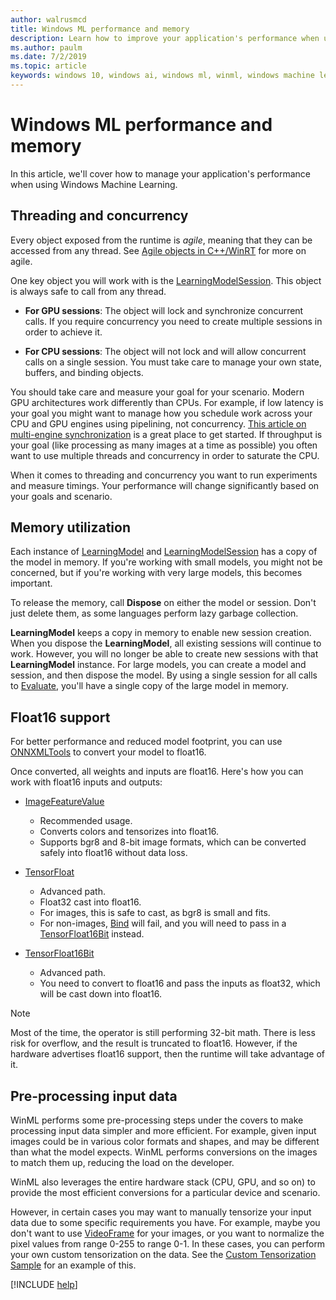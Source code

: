 ```yaml
---
author: walrusmcd
title: Windows ML performance and memory
description: Learn how to improve your application's performance when using Windows ML.
ms.author: paulm
ms.date: 7/2/2019
ms.topic: article
keywords: windows 10, windows ai, windows ml, winml, windows machine learning
---
```


# Windows ML performance and memory

In this article, we'll cover how to manage your application's performance when using Windows Machine Learning.

## Threading and concurrency

Every object exposed from the runtime is *agile*, meaning that they can be accessed from any thread. See [Agile objects in C++/WinRT](/windows/uwp/cpp-and-winrt-apis/agile-objects) for more on agile.

One key object you will work with is the [LearningModelSession](/uwp/api/windows.ai.machinelearning.learningmodelsession).  This object is always safe to call from any thread.

* **For GPU sessions**: The object will lock and synchronize concurrent calls.  If you require concurrency you need to create multiple sessions in order to achieve it.

* **For CPU sessions**: The object will not lock and will allow concurrent calls on a single session. You must take care to manage your own state, buffers, and binding objects.

You should take care and measure your goal for your scenario. Modern GPU architectures work differently than CPUs. For example, if low latency is your goal you might want to manage how you schedule work across your CPU and GPU engines using pipelining, not concurrency. [This article on multi-engine synchronization](/windows/desktop/direct3d12/user-mode-heap-synchronization) is a great place to get started. If throughput is your goal (like processing as many images at a time as possible) you often want to use multiple threads and concurrency in order to saturate the CPU.

When it comes to threading and concurrency you want to run experiments and measure timings.   Your performance will change significantly based on your goals and scenario.

## Memory utilization

Each instance of [LearningModel](/uwp/api/windows.ai.machinelearning.learningmodel) and [LearningModelSession](/uwp/api/windows.ai.machinelearning.learningmodelsession) has a copy of the model in memory. If you're working with small models, you might not be concerned, but if you're working with very large models, this becomes important.

To release the memory, call **Dispose** on either the model or session. Don't just delete them, as some languages perform lazy garbage collection.

**LearningModel** keeps a copy in memory to enable new session creation. When you dispose the **LearningModel**, all existing sessions will continue to work.  However, you will no longer be able to create new sessions with that **LearningModel** instance. For large models, you can create a model and session, and then dispose the model. By using a single session for all calls to [Evaluate](/uwp/api/windows.ai.machinelearning.learningmodelsession.evaluate), you'll have a single copy of the large model in memory.

<!--
<TODO Asynchronous calling patterns>
-->

## Float16 support

For better performance and reduced model footprint, you can use [ONNXMLTools](onnxmltools.md) to convert your model to float16.

Once converted, all weights and inputs are float16. Here's how you can work with float16 inputs and outputs:

* [ImageFeatureValue](/uwp/api/windows.ai.machinelearning.imagefeaturevalue)
    * Recommended usage.
    * Converts colors and tensorizes into float16.
    * Supports bgr8 and 8-bit image formats, which can be converted safely into float16 without data loss.

* [TensorFloat](/uwp/api/windows.ai.machinelearning.tensorfloat)
    * Advanced path.
    * Float32 cast into float16.
    * For images, this is safe to cast, as bgr8 is small and fits.
    * For non-images, [Bind](/uwp/api/windows.ai.machinelearning.learningmodelbinding.bind) will fail, and you will need to pass in a [TensorFloat16Bit](/uwp/api/windows.ai.machinelearning.tensorfloat16bit) instead.

* [TensorFloat16Bit](/uwp/api/windows.ai.machinelearning.tensorfloat16bit)
    * Advanced path.
    * You need to convert to float16 and pass the inputs as float32, which will be cast down into float16.

> [!NOTE]
> Most of the time, the operator is still performing 32-bit math. There is less risk for overflow, and the result is truncated to float16. However, if the hardware advertises float16 support, then the runtime will take advantage of it.

## Pre-processing input data

WinML performs some pre-processing steps under the covers to make processing input data simpler and more efficient. For example, given input images could be in various color formats and shapes, and may be different than what the model expects. WinML performs conversions on the images to match them up, reducing the load on the developer.

WinML also leverages the entire hardware stack (CPU, GPU, and so on) to provide the most efficient conversions for a particular device and scenario.

However, in certain cases you may want to manually tensorize your input data due to some specific requirements you have. For example, maybe you don't want to use [VideoFrame](/uwp/api/windows.media.videoframe) for your images, or you want to normalize the pixel values from range 0-255 to range 0-1. In these cases, you can perform your own custom tensorization on the data. See the [Custom Tensorization Sample](https://github.com/Microsoft/Windows-Machine-Learning/tree/master/Samples/CustomTensorization) for an example of this.

[!INCLUDE [help](../includes/get-help.md)]
